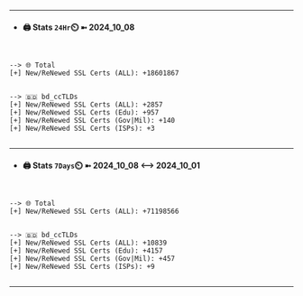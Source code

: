 

---
- #### 🖨️ **Stats** `24Hr`⏲️ ➼ 2024_10_08
```console


--> 🌐 Total
[+] New/ReNewed SSL Certs (ALL): +18601867


--> 🇧🇩 bd_ccTLDs
[+] New/ReNewed SSL Certs (ALL): +2857
[+] New/ReNewed SSL Certs (Edu): +957
[+] New/ReNewed SSL Certs (Gov|Mil): +140
[+] New/ReNewed SSL Certs (ISPs): +3


```

---
- #### 🖨️ **Stats** `7Days`⏲️ ➼ 2024_10_08 <--> 2024_10_01
```console


--> 🌐 Total
[+] New/ReNewed SSL Certs (ALL): +71198566


--> 🇧🇩 bd_ccTLDs
[+] New/ReNewed SSL Certs (ALL): +10839
[+] New/ReNewed SSL Certs (Edu): +4157
[+] New/ReNewed SSL Certs (Gov|Mil): +457
[+] New/ReNewed SSL Certs (ISPs): +9


```

---


